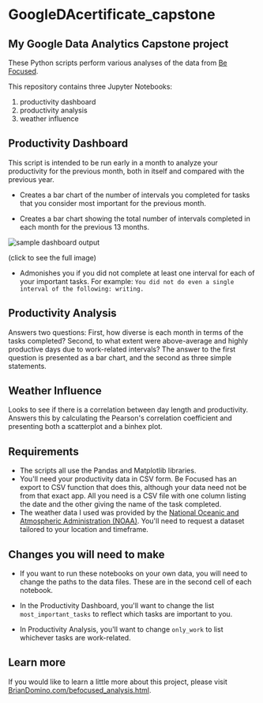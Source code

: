 # GoogleDAcertificate_capstone
## My Google Data Analytics Capstone project

These Python scripts perform various analyses of the data from [Be Focused](https://xwavesoft.com/be-focused-pro-for-iphone-ipad-mac-os-x.html).

This repository contains three Jupyter Notebooks:
1. productivity dashboard
2. productivity analysis
3. weather influence


## Productivity Dashboard 

This script is intended to be run early in a month to analyze your productivity for the previous month, both in itself and compared with the previous year.

* Creates a bar chart of the number of intervals you completed for tasks that you consider most important for the previous month.

* Creates a bar chart showing the total number of intervals completed in each month for the previous 13 months.

![sample dashboard output](https://briandomino.com/images/monthly_dashboard.png)

(click to see the full image)

* Admonishes you if you did not complete at least one interval for each of your important tasks. For example: 
`You did not do even a single interval of the following: writing.`

## Productivity Analysis

Answers two questions: First, how diverse is each month in terms of the tasks completed? Second, to what extent were above-average and highly productive days due to work-related intervals? The answer to the first question is presented as a bar chart, and the second as three simple statements.

## Weather Influence

Looks to see if there is a correlation between day length and productivity. Answers this by calculating the Pearson's correlation coefficient and presenting both a scatterplot and a binhex plot.

## Requirements

* The scripts all use the Pandas and Matplotlib libraries.
* You'll need your productivity data in CSV form. Be Focused has an export to CSV function that does this, although your data need not be from that exact app. All you need is a CSV file with one column listing the date and the other giving the name of the task completed.
* The weather data I used was provided by the [National Oceanic and Atmospheric Administration (NOAA)](https://www.noaa.gov). You'll need to request a dataset tailored to your location and timeframe.

## Changes you will need to make

* If you want to run these notebooks on your own data, you will need to change the paths to the data files. These are in the second cell of each notebook.

* In the Productivity Dashboard, you'll want to change the list `most_important_tasks` to reflect which tasks are important to you.

* In Productivity Analysis, you'll want to change `only_work` to list whichever tasks are work-related.

## Learn more

If you would like to learn a little more about this project, please visit [BrianDomino.com/befocused_analysis.html](BrianDomino.com/befocused_analysis.html).
